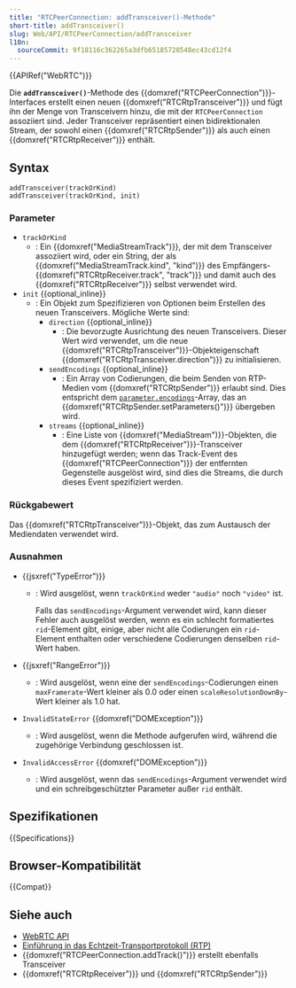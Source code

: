 ```yaml
---
title: "RTCPeerConnection: addTransceiver()-Methode"
short-title: addTransceiver()
slug: Web/API/RTCPeerConnection/addTransceiver
l10n:
  sourceCommit: 9f18116c362265a3dfb65185728548ec43cd12f4
---
```


{{APIRef("WebRTC")}}

Die **`addTransceiver()`**-Methode des {{domxref("RTCPeerConnection")}}-Interfaces erstellt einen neuen {{domxref("RTCRtpTransceiver")}} und fügt ihn der Menge von Transceivern hinzu, die mit der `RTCPeerConnection` assoziiert sind. Jeder Transceiver repräsentiert einen bidirektionalen Stream, der sowohl einen {{domxref("RTCRtpSender")}} als auch einen {{domxref("RTCRtpReceiver")}} enthält.

## Syntax

```js-nolint
addTransceiver(trackOrKind)
addTransceiver(trackOrKind, init)
```

### Parameter

- `trackOrKind`
  - : Ein {{domxref("MediaStreamTrack")}}, der mit dem Transceiver assoziiert wird, oder ein String, der als {{domxref("MediaStreamTrack.kind", "kind")}} des Empfängers-{{domxref("RTCRtpReceiver.track", "track")}} und damit auch des {{domxref("RTCRtpReceiver")}} selbst verwendet wird.
- `init` {{optional_inline}}
  - : Ein Objekt zum Spezifizieren von Optionen beim Erstellen des neuen Transceivers.
    Mögliche Werte sind:
    - `direction` {{optional_inline}}
      - : Die bevorzugte Ausrichtung des neuen Transceivers. Dieser Wert wird verwendet, um die neue {{domxref("RTCRtpTransceiver")}}-Objekteigenschaft {{domxref("RTCRtpTransceiver.direction")}} zu initialisieren.
    - `sendEncodings` {{optional_inline}}
      - : Ein Array von Codierungen, die beim Senden von RTP-Medien vom {{domxref("RTCRtpSender")}} erlaubt sind.
        Dies entspricht dem [`parameter.encodings`](/de/docs/Web/API/RTCRtpSender/setParameters#encodings)-Array, das an {{domxref("RTCRtpSender.setParameters()")}} übergeben wird.
    - `streams` {{optional_inline}}
      - : Eine Liste von {{domxref("MediaStream")}}-Objekten, die dem {{domxref("RTCRtpReceiver")}}-Transceiver hinzugefügt werden; wenn das Track-Event des {{domxref("RTCPeerConnection")}} der entfernten Gegenstelle ausgelöst wird, sind dies die Streams, die durch dieses Event spezifiziert werden.

### Rückgabewert

Das {{domxref("RTCRtpTransceiver")}}-Objekt, das zum Austausch der Mediendaten verwendet wird.

### Ausnahmen

- {{jsxref("TypeError")}}

  - : Wird ausgelöst, wenn `trackOrKind` weder `"audio"` noch `"video"` ist.

    Falls das `sendEncodings`-Argument verwendet wird, kann dieser Fehler auch ausgelöst werden, wenn es ein schlecht formatiertes `rid`-Element gibt, einige, aber nicht alle Codierungen ein `rid`-Element enthalten oder verschiedene Codierungen denselben `rid`-Wert haben.

- {{jsxref("RangeError")}}

  - : Wird ausgelöst, wenn eine der `sendEncodings`-Codierungen einen `maxFramerate`-Wert kleiner als 0.0 oder einen `scaleResolutionDownBy`-Wert kleiner als 1.0 hat.

- `InvalidStateError` {{domxref("DOMException")}}

  - : Wird ausgelöst, wenn die Methode aufgerufen wird, während die zugehörige Verbindung geschlossen ist.

- `InvalidAccessError` {{domxref("DOMException")}}
  - : Wird ausgelöst, wenn das `sendEncodings`-Argument verwendet wird und ein schreibgeschützter Parameter außer `rid` enthält.

## Spezifikationen

{{Specifications}}

## Browser-Kompatibilität

{{Compat}}

## Siehe auch

- [WebRTC API](/de/docs/Web/API/WebRTC_API)
- [Einführung in das Echtzeit-Transportprotokoll (RTP)](/de/docs/Web/API/WebRTC_API/Intro_to_RTP)
- {{domxref("RTCPeerConnection.addTrack()")}} erstellt ebenfalls Transceiver
- {{domxref("RTCRtpReceiver")}} und {{domxref("RTCRtpSender")}}
